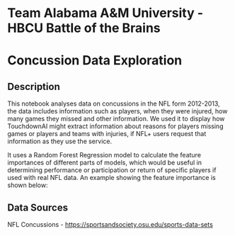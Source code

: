 # Team Alabama A&M University - HBCU Battle of the Brains

# Concussion Data Exploration

## Description
This notebook analyses data on concussions in the NFL form 2012-2013, the data includes information such as players, when they were injured, how many games they missed and other information. We used it to display how TouchdownAI might extract information about reasons for players missing games or players and teams with injuries, if NFL+ users request that information as they use the service.

It uses a Random Forest Regression model to calculate the feature importances of different parts of models, which would be useful in determining performance or participation or return of specific players if used with real NFL data. An example showing the feature importance is shown below:

 

## Data Sources
NFL Concussions - https://sportsandsociety.osu.edu/sports-data-sets 
